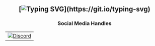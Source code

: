 <h2 align="center">

[![Typing SVG](https://readme-typing-svg.herokuapp.com?font=Fira+Code&pause=1000&color=F7F7F7&center=true&random=false&width=435&lines=Hey+im+actavis!;I+know+python%2C+js%2C+HTML%2C+and+more!)](https://git.io/typing-svg)

</h2>

<h3 align='center'>Social Media Handles</h3>
<p align='center'>

<table width="auto" align='center'>
<tr>
    <td align='center' width="auto">
        <a href="https://discord.com/users/1139759987166560346"><img src="https://lanyard-profile-readme.vercel.app/api/1139759987166560346?theme=dark&bg=00000000&animated=true&hideDiscrim=false&borderRadius=30px&idleMessage=Probably%20doing%20something%20else..." alt="Discord"></a>
    </td>
</tr>
</table>
